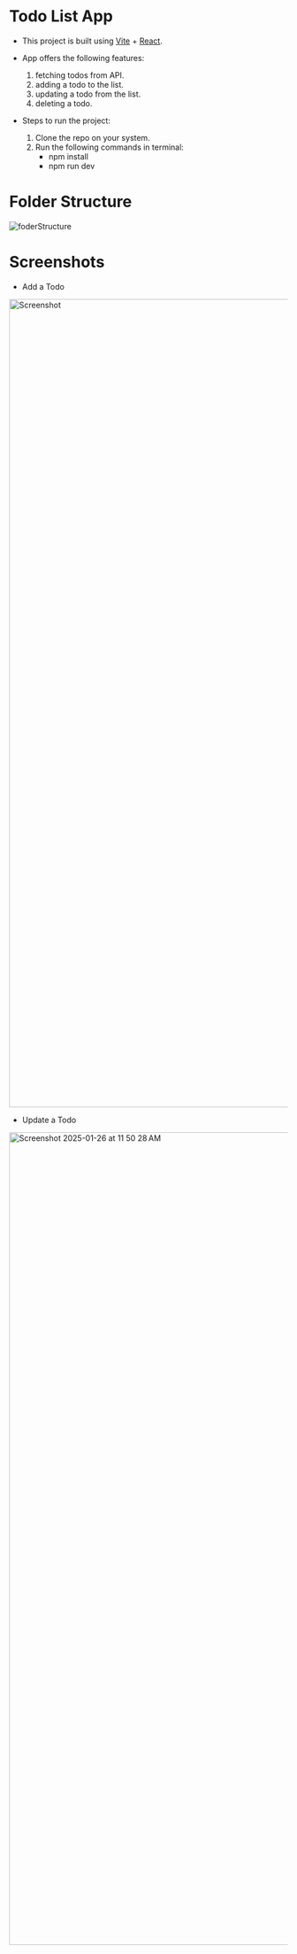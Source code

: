 # Todo List App

- This project is built using [Vite](https://vite.dev) + [React](http://react.dev/).<br>
- App offers the following features:
   1. fetching todos from API.
   2. adding a todo to the list.
   3. updating a todo from the list.
   4. deleting a todo.
  
- Steps to run the project:<br>
   1. Clone the repo on your system.<br>
   2. Run the following commands in terminal:<br>
      - npm install
      - npm run dev

# Folder Structure
![foderStructure](https://github.com/user-attachments/assets/3a3ab5d4-a15f-4398-826d-1977db42c0d9)

# Screenshots
- Add a Todo
<img width="1460" alt="Screenshot " src="https://github.com/user-attachments/assets/3b7bcb93-f20b-4dfe-a321-2504381eded3" />

- Update a Todo
<img width="1468" alt="Screenshot 2025-01-26 at 11 50 28 AM" src="https://github.com/user-attachments/assets/f867cef4-c009-45a1-bd46-ea5995b900c3" />
